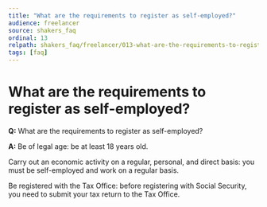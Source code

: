 ```yaml
---
title: "What are the requirements to register as self-employed?"
audience: freelancer
source: shakers_faq
ordinal: 13
relpath: shakers_faq/freelancer/013-what-are-the-requirements-to-register-as-self-employed.md
tags: [faq]
---
```


# What are the requirements to register as self-employed?

**Q:** What are the requirements to register as self-employed?

**A:** Be of legal age: be at least 18 years old.

Carry out an economic activity on a regular, personal, and direct basis: you must be self-employed and work on a regular basis.

Be registered with the Tax Office: before registering with Social Security, you need to submit your tax return to the Tax Office.
